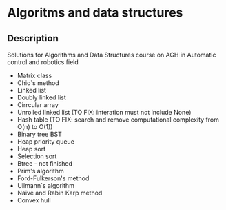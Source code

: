 # Algoritms and data structures
## Description
Solutions for Algorithms and Data Structures course on AGH in Automatic control and robotics field  
- Matrix class
- Chio`s method
- Linked list
- Doubly linked list
- Cirrcular array
- Unrolled linked list (TO FIX: interation must not include None)
- Hash table (TO FIX: search and remove computational complexity from O(n) to O(1))
- Binary tree BST
- Heap priority queue
- Heap sort
- Selection sort
- Btree - not finished
- Prim's algorithm
- Ford-Fulkerson's method
- Ullmann`s algorithm
- Naive and Rabin Karp method
- Convex hull
